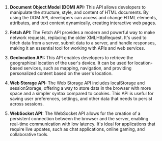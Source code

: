 1. **Document Object Model (DOM) API:** This API allows developers to manipulate the structure, style, and content of HTML documents. By using the DOM API, developers can access and change HTML elements, attributes, and text content dynamically, creating interactive web pages.

2. **Fetch API:** The Fetch API provides a modern and powerful way to make network requests, replacing the older XMLHttpRequest. It's used to fetch data from a server, submit data to a server, and handle responses, making it an essential tool for working with APIs and web services.

3. **Geolocation API:** This API enables developers to retrieve the geographical location of the user's device. It can be used for location-based services, such as mapping, navigation, and providing personalized content based on the user's location.

4. **Web Storage API:** The Web Storage API includes localStorage and sessionStorage, offering a way to store data in the browser with more space and a simpler syntax compared to cookies. This API is useful for saving user preferences, settings, and other data that needs to persist across sessions.

5. **WebSocket API:** The WebSocket API allows for the creation of a persistent connection between the browser and the server, enabling real-time communication with low latency. It's ideal for applications that require live updates, such as chat applications, online gaming, and collaborative tools.